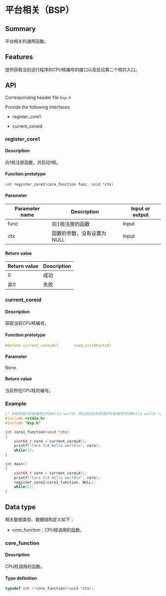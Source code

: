 # 平台相关（BSP）

## Summary

平台相关的通用函数。

## Features

提供获取当前运行程序的CPU核编号的接口以及启动第二个核的入口。

## API

Corresponding header file `bsp.h`

Provide the following interfaces

- register\_core1

- current\_coreid

### register\_core1

#### Description

向1核注册函数，并启动1核。

#### Function prototype

```c
int register_core1(core_function func, void *ctx)
```

#### Parameter

| Parameter name                         |   Description                   |  Input or output  |
| ------------------------------- | ------------------------ | --------- |
| func                            | 向1核注册的函数           | Input       |
| ctx                             | 函数的参数，没有设置为NULL | Input       |

#### Return value

| Return value  | Description   |
| :----  | :------ |
| 0      | 成功    |
| 非0    | 失败    |

### current\_coreid

#### Description

获取当前CPU核编号。

#### Function prototype

```c
#define current_coreid()       read_csr(mhartid)
```

#### Parameter

None.

#### Return value

当前所在CPU核的编号。

### Example

```c
/* 0核获取CPU核编号打印Hello world，然后启动1核获取CPU核编号打印Hello world */
#include <stdio.h>
#include "bsp.h"

int core1_function(void *ctx)
{
    uint64_t core = current_coreid();
    printf("Core %ld Hello world\n", core);
    while(1);
}

int main()
{
    uint64_t core = current_coreid();
    printf("Core %ld Hello world\n", core);
    register_core1(core1_function, NULL);
    while(1);
}
```

## Data type

相关数据类型、数据结构定义如下：

- core\_function：CPU核调用的函数。

### core\_function

#### Description

CPU核调用的函数。

#### Type definition

```c
typedef int (*core_function)(void *ctx);
```